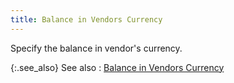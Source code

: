 ```yaml
---
title: Balance in Vendors Currency
---
```



Specify the balance in vendor's currency.


{:.see_also}
See also
: [Balance  in Vendors Currency](JavaScript:RelatedTopics1.Click())<!--Metadata type="DesignerControl" startspan
<object CLASSID="clsid:ADB880A6-D8FF-11CF-9377-00AA003B7A11"
	ID=RelatedTopics1
	TYPE="application/x-oleobject">
</object>-->

<object classid="clsid:ADB880A6-D8FF-11CF-9377-00AA003B7A11" id="RelatedTopics1" type="application/x-oleobject"> 
 <param name="Command" value="Related Topics">
<param name="Window" value="second">
<param name="Item1" value="Balance in Vendors Currency;{{site.mv_chm}}/finding-vendors/find-vendor-details/more-choices/balance_in_vendor_currency_find_vendors_dialog_box_more_choices_vendor_content.html">
</object><!--Metadata type="DesignerControl" endspan-->
